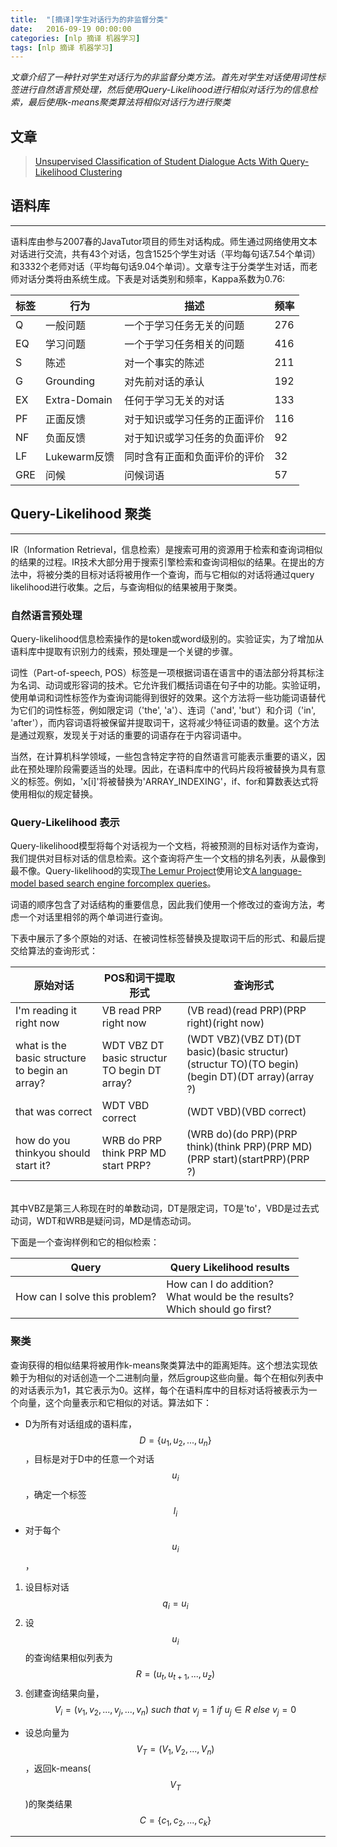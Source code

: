 ```yaml
---
title:  "[摘译]学生对话行为的非监督分类"
date:   2016-09-19 00:00:00
categories: [nlp 摘译 机器学习]
tags: [nlp 摘译 机器学习]
---
```


*文章介绍了一种针对学生对话行为的非监督分类方法。首先对学生对话使用词性标签进行自然语言预处理，然后使用Query-Likelihood进行相似对话行为的信息检索，最后使用k-means聚类算法将相似对话行为进行聚类*

## 文章

> [Unsupervised Classification of Student Dialogue Acts With Query-Likelihood Clustering][paper-link]

## 语料库
---

语料库由参与2007春的JavaTutor项目的师生对话构成。师生通过网络使用文本对话进行交流，共有43个对话，包含1525个学生对话（平均每句话7.54个单词）和3332个老师对话（平均每句话9.04个单词）。文章专注于分类学生对话，而老师对话分类将由系统生成。下表是对话类别和频率，Kappa系数为0.76:

|标签|行为|描述|频率|
|---|---|---|---|
|Q|一般问题|一个于学习任务无关的问题|276|
|EQ|学习问题|一个于学习任务相关的问题|416|
|S|陈述|对一个事实的陈述|211|
|G|Grounding|对先前对话的承认|192|
|EX|Extra-Domain|任何于学习无关的对话|133|
|PF|正面反馈|对于知识或学习任务的正面评价|116|
|NF|负面反馈|对于知识或学习任务的负面评价|92|
|LF|Lukewarm反馈|同时含有正面和负面评价的评价|32|
|GRE|问候|问候词语|57|

## Query-Likelihood 聚类
---

IR（Information Retrieval，信息检索）是搜索可用的资源用于检索和查询词相似的结果的过程。IR技术大部分用于搜索引擎检索和查询词相似的结果。在提出的方法中，将被分类的目标对话将被用作一个查询，而与它相似的对话将通过query likelihood进行收集。之后，与查询相似的结果被用于聚类。

### 自然语言预处理

Query-likelihood信息检索操作的是token或word级别的。实验证实，为了增加从语料库中提取有识别力的线索，预处理是一个关键的步骤。

词性（Part-of-speech, POS）标签是一项根据词语在语言中的语法部分将其标注为名词、动词或形容词的技术。它允许我们概括词语在句子中的功能。实验证明，使用单词和词性标签作为查询词能得到很好的效果。这个方法将一些功能词语替代为它们的词性标签，例如限定词（'the', 'a'）、连词（'and', 'but'）和介词（'in', 'after'），而内容词语将被保留并提取词干，这将减少特征词语的数量。这个方法是通过观察，发现关于对话的重要的词语存在于内容词语中。

当然，在计算机科学领域，一些包含特定字符的自然语言可能表示重要的语义，因此在预处理阶段需要适当的处理。因此，在语料库中的代码片段将被替换为具有意义的标签。例如，'x[i]'将被替换为'ARRAY_INDEXING'，if、for和算数表达式将使用相似的规定替换。

### Query-Likelihood 表示

Query-likelihood模型将每个对话视为一个文档，将被预测的目标对话作为查询，我们提供对目标对话的信息检索。这个查询将产生一个文档的排名列表，从最像到最不像。Query-likelihood的实现[The Lemur Project][lemur-project]使用论文[A language-model based search engine forcomplex queries][query-paper-link]。

词语的顺序包含了对话结构的重要信息，因此我们使用一个修改过的查询方法，考虑一个对话里相邻的两个单词进行查询。

下表中展示了多个原始的对话、在被词性标签替换及提取词干后的形式、和最后提交给算法的查询形式：

|原始对话|POS和词干提取形式|查询形式|
|---|---|---|
|I'm reading it right now|VB read PRP right now|(VB read)(read PRP)(PRP right)(right now)|
|what is the basic structure to begin an array?|WDT VBZ DT basic structur TO begin DT array?|(WDT VBZ)(VBZ DT)(DT basic)(basic structur)(structur TO)(TO begin)(begin DT)(DT array)(array ?)|
|that was correct|WDT VBD correct|(WDT VBD)(VBD correct)|
|how do you thinkyou should start it?|WRB do PRP think PRP MD start PRP?|(WRB do)(do PRP)(PRP think)(think PRP)(PRP MD)(PRP start)(startPRP)(PRP ?)|

<br/>
其中VBZ是第三人称现在时的单数动词，DT是限定词，TO是'to'，VBD是过去式动词，WDT和WRB是疑问词，MD是情态动词。

下面是一个查询样例和它的相似检索：

|Query|Query Likelihood results|
|---|---|
|How can I solve this problem?|How can I do addition?<br/>What would be the results?<br/>Which should go first?|
	
### 聚类

查询获得的相似结果将被用作k-means聚类算法中的距离矩阵。这个想法实现依赖于为相似的对话创造一个二进制向量，然后group这些向量。每个在相似列表中的对话表示为1，其它表示为0。这样，每个在语料库中的目标对话将被表示为一个向量，这个向量表示和它相似的对话。算法如下：

* D为所有对话组成的语料库，$$D=\lbrace u_1,u_2,...,u_n \rbrace$$，目标是对于D中的任意一个对话$$u_i$$，确定一个标签$$l_i$$
* 对于每个$$u_i$$，
1. 设目标对话$$q_i=u_i$$
2. 设$$u_i$$的查询结果相似列表为$$R=(u_t,u_{t+1},...,u_z)$$
3. 创建查询结果向量，$$V_i=(v_1,v_2,...,v_j,...,v_n)\ such\ that\ v_j=1\ if\ u_j\in R\ else\ v_j=0$$
* 设总向量为$$V_T=(V_1,V_2,...,V_n)$$，返回k-means($$V_T$$)的聚类结果$$C=\lbrace c_1,c_2,...,c_k \rbrace$$

---

[paper-link]:  		http://www.educationaldatamining.org/EDM2013/papers/rn_paper_06.pdf
[query-paper-link]:	http://ciir.cs.umass.edu/pubfiles/ir-407.pdf
[lemur-project]:	http://www.lemurproject.org/
